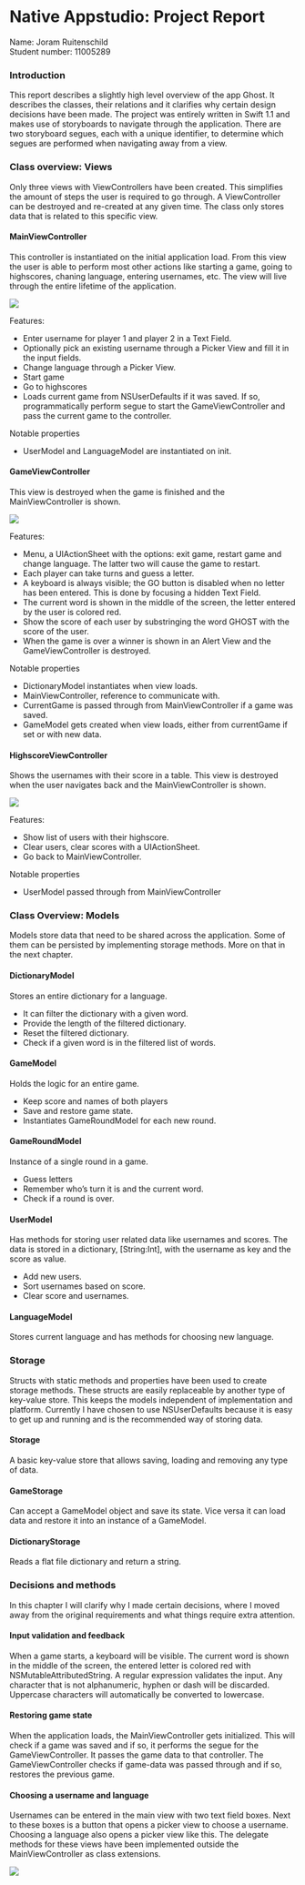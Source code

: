 # Native Appstudio: Project Report
Name: Joram Ruitenschild  
Student number: 11005289

### Introduction
This report describes a slightly high level overview of the app Ghost. It describes the classes, their relations and it clarifies why certain design decisions have been made. The project was entirely written in Swift 1.1 and makes use of storyboards to navigate through the application. There are two storyboard segues, each with a unique identifier, to determine which segues are performed when navigating away from a view.

### Class overview: Views
Only three views with ViewControllers have been created. This simplifies the amount of steps the user is required to go through. A ViewController can be destroyed and re-created at any given time. The class only stores data that is related to this specific view.

#### MainViewController
This controller is instantiated on the initial application load. From this view the user is able to perform most other actions like starting a game, going to highscores, chaning language, entering usernames, etc. The view will live through the entire lifetime of the application.

![](/doc/1.main.png)

Features:
- Enter username for player 1 and player 2 in a Text Field.
- Optionally pick an existing username through a Picker View and fill it in the input fields.
- Change language through a Picker View.
- Start game
- Go to highscores
- Loads current game from NSUserDefaults if it was saved. If so, programmatically perform segue to start the GameViewController and pass the current game to the controller.

Notable properties
- UserModel and LanguageModel are instantiated on init.

#### GameViewController
This view is destroyed when the game is finished and the MainViewController is shown.

![](/doc/2.game.png)

Features:
- Menu, a UIActionSheet with the options: exit game, restart game and change language. The latter two will cause the game to restart.
- Each player can take turns and guess a letter.
- A keyboard is always visible; the GO button is disabled when no letter has been entered. This is done by focusing a hidden Text Field. 
- The current word is shown in the middle of the screen, the letter entered by the user is colored red.
- Show the score of each user by substringing the word GHOST with the score of the user.
- When the game is over a winner is shown in an Alert View and the GameViewController is destroyed.

Notable properties
- DictionaryModel instantiates when view loads.
- MainViewController, reference to communicate with.
- CurrentGame is passed through from MainViewController if a game was saved.
- GameModel gets created when view loads, either from currentGame if set or with new data.

#### HighscoreViewController
Shows the usernames with their score in a table. This view is destroyed when the user navigates back and the MainViewController is shown.

![](/doc/3.highscores.png)

Features: 
- Show list of users with their highscore.
- Clear users, clear scores with a UIActionSheet.
- Go back to MainViewController.

Notable properties
- UserModel passed through from MainViewController

### Class Overview: Models
Models store data that need to be shared across the application. Some of them can be persisted by implementing storage methods. More on that in the next chapter.

#### DictionaryModel
Stores an entire dictionary for a language.
- It can filter the dictionary with a given word.
- Provide the length of the filtered dictionary.
- Reset the filtered dictionary.
- Check if a given word is in the filtered list of words.

#### GameModel
Holds the logic for an entire game.
- Keep score and names of both players
- Save and restore game state.
- Instantiates GameRoundModel for each new round.

#### GameRoundModel
Instance of a single round in a game.
- Guess letters
- Remember who’s turn it is and the current word.
- Check if a round is over.

#### UserModel
Has methods for storing user related data like usernames and scores. The data is stored in a dictionary, [String:Int], with the username as key and the score as value.  
- Add new users.
- Sort usernames based on score.
- Clear score and usernames.

#### LanguageModel
Stores current language and has methods for choosing new language.

### Storage
Structs with static methods and properties have been used to create storage methods. These structs are easily replaceable by another type of key-value store. This keeps the models independent of implementation and platform. Currently I have chosen to use NSUserDefaults because it is easy to get up and running and is the recommended way of storing data.

#### Storage
A basic key-value store that allows saving, loading and removing any type of data.

#### GameStorage
Can accept a GameModel object and save its state. Vice versa it can load data and restore it into an instance of a GameModel.

#### DictionaryStorage
Reads a flat file dictionary and return a string.

### Decisions and methods
In this chapter I will clarify why I made certain decisions, where I moved away from the original requirements and what things require extra attention.

#### Input validation and feedback
When a game starts, a keyboard will be visible. The current word is shown in the middle of the screen, the entered letter is colored red with NSMutableAttributedString. A regular expression validates the input. Any character that is not alphanumeric, hyphen or dash will be discarded. Uppercase characters will automatically be converted to lowercase.

#### Restoring game state
When the application loads, the MainViewController gets initialized. This will check if a game was saved and if so, it performs the segue for the GameViewController. It passes the game data to that controller. The GameViewController checks if game-data was passed through and if so, restores the previous game.

#### Choosing a username and language
Usernames can be entered in the main view with two text field boxes. Next to these boxes is a button that opens a picker view to choose a username. Choosing a language also opens a picker view like this. The delegate methods for these views have been implemented outside the MainViewController as class extensions.

![](/doc/4.picker-view.png)